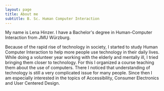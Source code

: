 ```yaml
---
layout: page
title: About me
subtitle: B. Sc. Human Computer Interaction
---
```


My name is Lena Hinzer. I have a Bachelor's degree in Human-Computer Interaction from JMU Würzburg.

Because of the rapid rise of technology in society, I started to study Human Computer Interaction to help more people use technology in their daily lives. While doing a volunteer year working with the elderly and mentally ill, I tried bringing them closer to technology. For this I organized a course teaching them about the use of computers. There I noticed that understanding of technology is still a very complicated issue for many people. Since then I am especially interested in the topics of Accessibility, Consumer Electronics and User Centered Design. 

